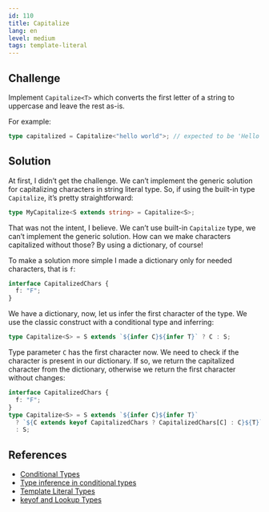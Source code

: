 ```yaml
---
id: 110
title: Capitalize
lang: en
level: medium
tags: template-literal
---
```


## Challenge

Implement `Capitalize<T>` which converts the first letter of a string to
uppercase and leave the rest as-is.

For example:

```ts
type capitalized = Capitalize<"hello world">; // expected to be 'Hello world'
```

## Solution

At first, I didn’t get the challenge. We can’t implement the generic solution
for capitalizing characters in string literal type. So, if using the built-in
type `Capitalize`, it’s pretty straightforward:

```ts
type MyCapitalize<S extends string> = Capitalize<S>;
```

That was not the intent, I believe. We can’t use built-in `Capitalize` type, we
can’t implement the generic solution. How can we make characters capitalized
without those? By using a dictionary, of course!

To make a solution more simple I made a dictionary only for needed characters,
that is `f`:

```ts
interface CapitalizedChars {
  f: "F";
}
```

We have a dictionary, now, let us infer the first character of the type. We use
the classic construct with a conditional type and inferring:

```ts
type Capitalize<S> = S extends `${infer C}${infer T}` ? C : S;
```

Type parameter `C` has the first character now. We need to check if the
character is present in our dictionary. If so, we return the capitalized
character from the dictionary, otherwise we return the first character without
changes:

```ts
interface CapitalizedChars {
  f: "F";
}
type Capitalize<S> = S extends `${infer C}${infer T}`
  ? `${C extends keyof CapitalizedChars ? CapitalizedChars[C] : C}${T}`
  : S;
```

## References

- [Conditional Types](https://www.typescriptlang.org/docs/handbook/2/conditional-types.html)
- [Type inference in conditional types](https://www.typescriptlang.org/docs/handbook/2/conditional-types.html#inferring-within-conditional-types)
- [Template Literal Types](https://www.typescriptlang.org/docs/handbook/release-notes/typescript-4-1.html#template-literal-types)
- [keyof and Lookup Types](https://www.typescriptlang.org/docs/handbook/release-notes/typescript-2-1.html#keyof-and-lookup-types)
